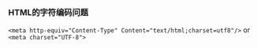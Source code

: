 ### HTML的字符编码问题
`<meta http-equiv="Content-Type" Content="text/html;charset=utf8"/>`
or
`<meta charset="UTF-8">`